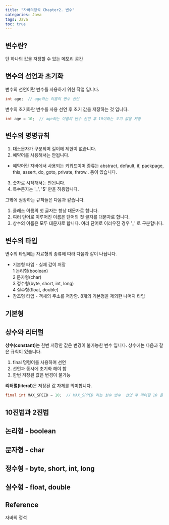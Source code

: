 ```yaml
---
title: "자바의정석 Chapter2. 변수"
categories: Java
tags: Java
toc: true
---
```


## 변수란?
단 하나의 값을 저장할 수 있는 메모리 공간

## 변수의 선언과 초기화
변수의 선언이란 변수를 사용하기 위한 작업 입니다.
```java
int age;  // age라는 이름의 변수 선언
```
변수의 초기화란 변수를 사용 선언 후 초기 값을 저장하는 것 입니다.
```java
int age = 10;  // age라는 이름의 변수 선언 후 10이라는 초기 값을 저장 
```

## 변수의 명명규칙
1. 대소문자가 구분되며 길이에 제한이 없습니다.
2. 예약어를 사용해서는 안됩니다.
- 예약어란 자바에서 사용되는 키워드이며 종류는 abstract, default, if, packpage, this, assert, do, goto, private, throw.. 등이 있습니다.
3. 숫자로 시작해서는 안됩니다.
4. 특수문자는 '_', '$' 만을 하용합니다. <br>


그밖에 권장하는 규칙들은 다음과 같습니다.
1. 클래스 이름의 첫 글자는 항상 대문자로 합니다.
2. 여러 단어로 이루어진 이름은 단어의 첫 글자를 대문자로 합니다.
3. 상수의 이름은 모두 대문자로 합니다. 여러 단어로 이러우진 경우 '_' 로 구분합니다.

## 변수의 타입
변수의 타입에는 자료형의 종류에 따라 다음과 같이 나뉩니다.
- 기본형 타입 - 실제 값이 저장<br>
1 논리형(boolean)<br>
2 문자형(char)<br>
3 정수형(byte, short, int, long)<br>
4 실수형(float, double)
- 참조형 타입 - 객체의 주소를 저장함. 8개의 기본형을 제외한 나머지 타입

## 기본형

## 상수와 리터럴
<strong>상수(constant)</strong>는 한번 저장한 값은 변경이 불가능한 변수 입니다.
상수에는 다음과 같은 규칙이 있습니다.
1. final 명령어를 사용하여 선언
2. 선언과 동시에 초기화 해야 함
3. 한번 저장된 값은 변경이 불가능

<strong>리터럴(literal)</strong>은 저장된 값 자체를 의미합니다.

```java
final int MAX_SPEED = 10;  // MAX_SPPED 라는 상수 변수  선언 후 리터럴 10 을 저장함
```

## 10진법과 2진법
## 논리형 - boolean
## 문자형 - char
## 정수형 - byte, short, int, long
## 실수형 - float, double

## Reference
자바의 정석
